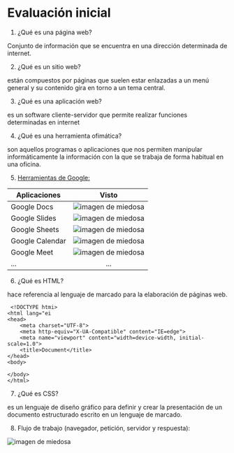 # Evaluación inicial

1. ¿Qué es una página web?

 Conjunto de información que se encuentra en una dirección determinada de internet.

2. ¿Qué es un sitio web?

 están compuestos por páginas que suelen estar enlazadas a un menú general y su contenido gira en torno a un tema central. 

3. ¿Qué es una aplicación web?

 es un software cliente-servidor que permite realizar funciones determinadas en internet

4. ¿Qué es una herramienta ofimática?

 son aquellos programas o aplicaciones que nos permiten manipular informáticamente la información con la que se trabaja de forma habitual en una oficina.

5. [Herramientas de Google:](https://www.google.com/intl/es-419/chrome/browser-tools/ "Herramientas de Google:")

|Aplicaciones |Visto |
|----------|:----------:|
|Google Docs|![imagen de miedosa](https://github.com/mrcsflx/practica1/blob/main/Check_mark.jpg.png "horror")|
|Google Slides|![imagen de miedosa](https://github.com/mrcsflx/practica1/blob/main/Check_mark.jpg.png "horror")|
|Google Sheets|![imagen de miedosa](https://github.com/mrcsflx/practica1/blob/main/Check_mark.jpg.png "horror")|
|Google Calendar|![imagen de miedosa](https://github.com/mrcsflx/practica1/blob/main/1f5d3.png "horror")|
|Google Meet|![imagen de miedosa](https://github.com/mrcsflx/practica1/blob/main/1f5a5.png "horror")|
|...|...|

6. ¿Qué es HTML?

 hace referencia al lenguaje de marcado para la elaboración de páginas web.

```
 <!DOCTYPE htmi>
<html lang="ei
<head>
    <meta charset="UTF-8">
    <meta http-equiv="X-UA-Compatible" content="IE=edge">
    <meta name="viewport" content="width=device-width, initial-scale=1.0">
    <title>Document</title>
</head>
<body>

</body>
</html>
```

7. ¿Qué es CSS?

 es un lenguaje de diseño gráfico para definir y crear la presentación de un documento estructurado escrito en un lenguaje de marcado.​

8. Flujo de trabajo (navegador, petición, servidor y respuesta):

![imagen de miedosa](https://github.com/mrcsflx/practica1/blob/main/Captura%20de%20pantalla%202023-09-29%20161820.png "horror")
